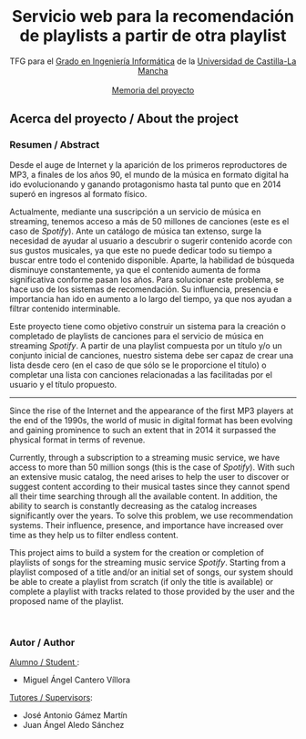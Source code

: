 <div id="top"></div>

<!-- PROJECT LOGO -->
<br />
<div align="center">
  <h1 align="center">Servicio web para la recomendación de playlists a partir de otra playlist</h1>

  <p align="center">
    TFG para el <a href="https://esiiab.uclm.es/grado/datos.php">Grado en Ingeniería Informática</a> de la <a href="https://www.uclm.es">Universidad de Castilla-La Mancha</a>
    <br />
    <br />
    <a href="docs/Memoria.pdf">Memoria del proyecto</a>
  </p>
</div>


<!-- ABOUT THE PROJECT -->
## Acerca del proyecto / About the project

### Resumen / Abstract

Desde el auge de Internet y la aparición de los primeros reproductores de MP3, a finales de los años 90, el mundo de la música en formato digital ha ido evolucionando y ganando protagonismo hasta tal punto que en 2014 superó en ingresos al formato físico.

Actualmente, mediante una suscripción a un servicio de música en streaming, tenemos acceso a más de 50 millones de canciones (este es el caso de _Spotify_). Ante un catálogo de música tan extenso, surge la necesidad de ayudar al usuario a descubrir o sugerir contenido acorde con sus gustos musicales, ya que este no puede dedicar todo su tiempo a buscar entre todo el contenido disponible. Aparte, la habilidad de búsqueda disminuye constantemente, ya que el contenido aumenta de forma significativa conforme pasan los años. Para solucionar este problema, se hace uso de los sistemas de recomendación. Su influencia, presencia e importancia han ido en aumento a lo largo del tiempo, ya que nos ayudan a filtrar contenido interminable.

Este proyecto tiene como objetivo construir un sistema para la creación o completado de playlists de canciones para el servicio de música en streaming _Spotify_. A partir de una playlist compuesta por un título y/o un conjunto inicial de canciones, nuestro sistema debe ser capaz de crear una lista desde cero (en el caso de que sólo se le proporcione el título) o completar una lista con canciones relacionadas a las facilitadas por el usuario y el título propuesto.

---

Since the rise of the Internet and the appearance of the first MP3 players at the end of the 1990s, the world of music in digital format has been evolving and gaining prominence to such an extent that in 2014 it surpassed the physical format in terms of revenue.

Currently, through a subscription to a streaming music service, we have access to more than 50 million songs (this is the case of _Spotify_). With such an extensive music catalog, the need arises to help the user to discover or suggest content according to their musical tastes since they cannot spend all their time searching through all the available content. In addition, the ability to search is constantly decreasing as the catalog increases significantly over the years. To solve this problem, we use recommendation systems. Their influence, presence, and importance have increased over time as they help us to filter endless content.

This project aims to build a system for the creation or completion of playlists of songs for the streaming music service _Spotify_. Starting from a playlist composed of a title and/or an initial set of songs, our system should be able to create a playlist from scratch (if only the title is available) or complete a playlist with tracks related to those provided by the user and the proposed name of the playlist.


<br>

### Autor / Author
<u>Alumno / Student </u>:
* Miguel Ángel Cantero Víllora

<u>Tutores / Supervisors</u>:
* José Antonio Gámez Martín
* Juan Ángel Aledo Sánchez

<br>
